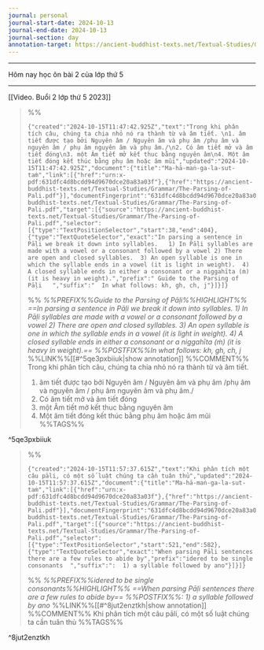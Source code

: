 ```yaml
---
journal: personal
journal-start-date: 2024-10-13
journal-end-date: 2024-10-13
journal-section: day
annotation-target: https://ancient-buddhist-texts.net/Textual-Studies/Grammar/The-Parsing-of-Pali.pdf
---
```

---
Hôm nay học ôn bài 2 của lớp thứ 5
















---
[[Video. Buổi 2 lớp thứ 5 2023]]


>%%
>```annotation-json
>{"created":"2024-10-15T11:47:42.925Z","text":"Trong khi phân tích câu, chúng ta chia nhỏ nó ra thành từ và âm tiết. \n1. âm tiết được tạo bởi Nguyên âm / Nguyên âm và phụ âm /phụ âm và nguyên âm / phụ âm nguyên âm và phụ âm./\n2. Có âm tiết mở và âm tiết đóng\n3. một Âm tiết mở kết thuc bằng nguyên âm\n4. Một âm tiết đóng kết thúc bằng phụ âm hoặc âm mũi","updated":"2024-10-15T11:47:42.925Z","document":{"title":"Ma-hā-maṅ-ga-la-sut-taṁ","link":[{"href":"urn:x-pdf:631dfc4d8bcdd94d9670dce20a83a03f"},{"href":"https://ancient-buddhist-texts.net/Textual-Studies/Grammar/The-Parsing-of-Pali.pdf"}],"documentFingerprint":"631dfc4d8bcdd94d9670dce20a83a03f"},"uri":"https://ancient-buddhist-texts.net/Textual-Studies/Grammar/The-Parsing-of-Pali.pdf","target":[{"source":"https://ancient-buddhist-texts.net/Textual-Studies/Grammar/The-Parsing-of-Pali.pdf","selector":[{"type":"TextPositionSelector","start":38,"end":404},{"type":"TextQuoteSelector","exact":"In parsing a sentence in Pāḷi we break it down into syllables.   1) In Pāḷi syllables are made with a vowel or a consonant followed by a vowel 2) There are open and closed syllables.  3) An open syllable is one in which the syllable ends in a vowel (it is light in weight).  4) A closed syllable ends in either a consonant or a niggahīta (ṁ) (it is heavy in weight).","prefix":" Guide to the Parsing of Pāḷi   ","suffix":"  In what follows: kh, gh, ch, j"}]}]}
>```
>%%
>*%%PREFIX%%Guide to the Parsing of Pāḷi%%HIGHLIGHT%% ==In parsing a sentence in Pāḷi we break it down into syllables.   1) In Pāḷi syllables are made with a vowel or a consonant followed by a vowel 2) There are open and closed syllables.  3) An open syllable is one in which the syllable ends in a vowel (it is light in weight).  4) A closed syllable ends in either a consonant or a niggahīta (ṁ) (it is heavy in weight).== %%POSTFIX%%In what follows: kh, gh, ch, j*
>%%LINK%%[[#^5qe3pxbiiuk|show annotation]]
>%%COMMENT%%
>Trong khi phân tích câu, chúng ta chia nhỏ nó ra thành từ và âm tiết. 
>1. âm tiết được tạo bởi Nguyên âm / Nguyên âm và phụ âm /phụ âm và nguyên âm / phụ âm nguyên âm và phụ âm./
>2. Có âm tiết mở và âm tiết đóng
>3. một Âm tiết mở kết thuc bằng nguyên âm
>4. Một âm tiết đóng kết thúc bằng phụ âm hoặc âm mũi
>%%TAGS%%
>
^5qe3pxbiiuk


>%%
>```annotation-json
>{"created":"2024-10-15T11:57:37.615Z","text":"Khi phân tích một câu pāli, có một số luật chúng ta cần tuân thủ","updated":"2024-10-15T11:57:37.615Z","document":{"title":"Ma-hā-maṅ-ga-la-sut-taṁ","link":[{"href":"urn:x-pdf:631dfc4d8bcdd94d9670dce20a83a03f"},{"href":"https://ancient-buddhist-texts.net/Textual-Studies/Grammar/The-Parsing-of-Pali.pdf"}],"documentFingerprint":"631dfc4d8bcdd94d9670dce20a83a03f"},"uri":"https://ancient-buddhist-texts.net/Textual-Studies/Grammar/The-Parsing-of-Pali.pdf","target":[{"source":"https://ancient-buddhist-texts.net/Textual-Studies/Grammar/The-Parsing-of-Pali.pdf","selector":[{"type":"TextPositionSelector","start":521,"end":582},{"type":"TextQuoteSelector","exact":"When parsing Pāḷi sentences there are a few rules to abide by","prefix":"idered to be single consonants  ","suffix":":  1) a syllable followed by ano"}]}]}
>```
>%%
>*%%PREFIX%%idered to be single consonants%%HIGHLIGHT%% ==When parsing Pāḷi sentences there are a few rules to abide by== %%POSTFIX%%:  1) a syllable followed by ano*
>%%LINK%%[[#^8jut2enztkh|show annotation]]
>%%COMMENT%%
>Khi phân tích một câu pāli, có một số luật chúng ta cần tuân thủ
>%%TAGS%%
>
^8jut2enztkh
